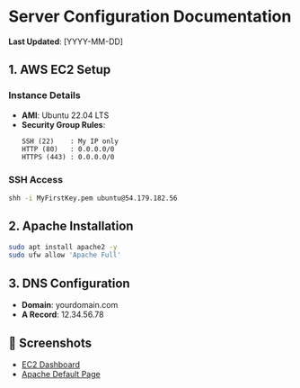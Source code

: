 # Server Configuration Documentation
**Last Updated**: [YYYY-MM-DD]

## 1. AWS EC2 Setup
### Instance Details
- **AMI**: Ubuntu 22.04 LTS  
- **Security Group Rules**:  
  ```plaintext
  SSH (22)    : My IP only
  HTTP (80)   : 0.0.0.0/0
  HTTPS (443) : 0.0.0.0/0
  ```

### SSH Access
```bash
shh -i MyFirstKey.pem ubuntu@54.179.182.56
```

## 2. Apache Installation
```bash
sudo apt install apache2 -y
sudo ufw allow 'Apache Full'
```

## 3. DNS Configuration
- **Domain**: yourdomain.com  
- **A Record**: 12.34.56.78  

## 📸 Screenshots
- [EC2 Dashboard](screenshots/ec2-setup/1-dashboard.png)  
- [Apache Default Page](screenshots/apache-config/2-default-page.png)  

